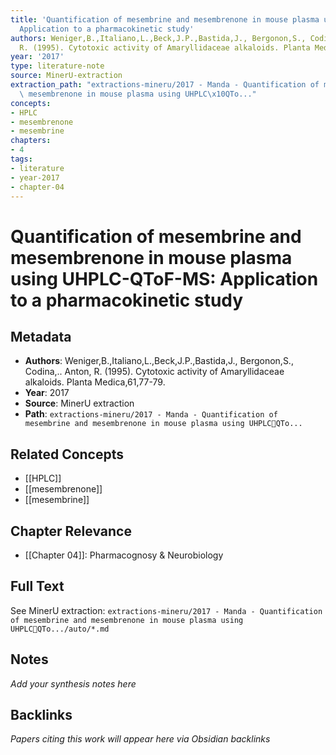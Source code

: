 ```yaml
---
title: 'Quantification of mesembrine and mesembrenone in mouse plasma using UHPLC-QToF-MS:
  Application to a pharmacokinetic study'
authors: Weniger,B.,Italiano,L.,Beck,J.P.,Bastida,J., Bergonon,S., Codina,.. Anton,
  R. (1995). Cytotoxic activity of Amaryllidaceae alkaloids. Planta Medica,61,77-79.
year: '2017'
type: literature-note
source: MinerU-extraction
extraction_path: "extractions-mineru/2017 - Manda - Quantification of mesembrine and\
  \ mesembrenone in mouse plasma using UHPLC\x10QTo..."
concepts:
- HPLC
- mesembrenone
- mesembrine
chapters:
- 4
tags:
- literature
- year-2017
- chapter-04
---
```


# Quantification of mesembrine and mesembrenone in mouse plasma using UHPLC-QToF-MS: Application to a pharmacokinetic study

## Metadata

- **Authors**: Weniger,B.,Italiano,L.,Beck,J.P.,Bastida,J., Bergonon,S., Codina,.. Anton, R. (1995). Cytotoxic activity of Amaryllidaceae alkaloids. Planta Medica,61,77-79.
- **Year**: 2017
- **Source**: MinerU extraction
- **Path**: `extractions-mineru/2017 - Manda - Quantification of mesembrine and mesembrenone in mouse plasma using UHPLCQTo...`

## Related Concepts

- [[HPLC]]
- [[mesembrenone]]
- [[mesembrine]]

## Chapter Relevance

- [[Chapter 04]]: Pharmacognosy & Neurobiology

## Full Text

See MinerU extraction: `extractions-mineru/2017 - Manda - Quantification of mesembrine and mesembrenone in mouse plasma using UHPLCQTo.../auto/*.md`

## Notes

*Add your synthesis notes here*

## Backlinks

*Papers citing this work will appear here via Obsidian backlinks*
